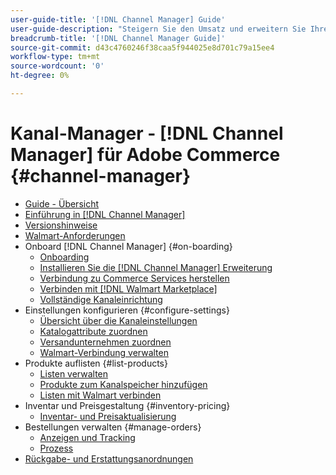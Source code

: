 ```yaml
---
user-guide-title: '[!DNL Channel Manager] Guide'
user-guide-description: "Steigern Sie den Umsatz und erweitern Sie Ihre Kundenbasis durch die Integration von Adobe Commerce oder Magento Open Source in Ihre [!DNL Walmart Marketplace] Konto des Verkäufers Central."
breadcrumb-title: '[!DNL Channel Manager Guide]'
source-git-commit: d43c4760246f38caa5f944025e8d701c79a15ee4
workflow-type: tm+mt
source-wordcount: '0'
ht-degree: 0%

---
```



# Kanal-Manager - [!DNL Channel Manager] für Adobe Commerce {#channel-manager}

- [Guide - Übersicht](guide-overview.md)
- [Einführung in [!DNL Channel Manager]](overview.md)
- [Versionshinweise](release-notes.md)
- [Walmart-Anforderungen](walmart-requirements.md)
- Onboard [!DNL Channel Manager] {#on-boarding}
   - [Onboarding](onboard.md)
   - [Installieren Sie die [!DNL Channel Manager] Erweiterung](install.md)
   - [Verbindung zu Commerce Services herstellen](connect.md)
   - [Verbinden mit [!DNL Walmart Marketplace]](connect-marketplace.md)
   - [Vollständige Kanaleinrichtung](complete-sales-channel-store-setup.md)
- Einstellungen konfigurieren {#configure-settings}
   - [Übersicht über die Kanaleinstellungen](settings-overview.md)
   - [Katalogattribute zuordnen](map-catalog-attributes.md)
   - [Versandunternehmen zuordnen](map-shipping-carriers.md)
   - [Walmart-Verbindung verwalten](manage-wmt-connection.md)
- Produkte auflisten {#list-products}
   - [Listen verwalten](manage-listings.md)
   - [Produkte zum Kanalspeicher hinzufügen](add-products-to-channel-store.md)
   - [Listen mit Walmart verbinden](connect-listings-to-marketplace.md)
- Inventar und Preisgestaltung {#inventory-pricing}
   - [Inventar- und Preisaktualisierung](inventory-and-price-updates.md)
- Bestellungen verwalten {#manage-orders}
   - [Anzeigen und Tracking](manage-orders.md)
   - [Prozess](process-orders.md)
- [Rückgabe- und Erstattungsanordnungen](return-refund-orders.md)


